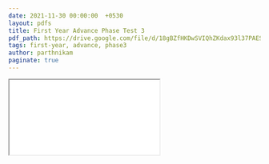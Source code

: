 ```yaml
---
date: 2021-11-30 00:00:00  +0530
layout: pdfs
title: First Year Advance Phase Test 3
pdf_path: https://drive.google.com/file/d/18gBZfHKDwSVIQhZKdax93l37PAESJbPg/view?usp=drive_link
tags: first-year, advance, phase3
author: parthnikam
paginate: true
---
```


<iframe class="embed-pdf" src="{{ page.pdf_path }}#toolbar=0" seamless="seamless" scrolling="no" style="overflow:hidden"></iframe>
